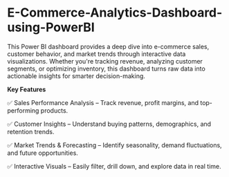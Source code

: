 # E-Commerce-Analytics-Dashboard-using-PowerBI

This Power BI dashboard provides a deep dive into e-commerce sales, customer behavior, and market trends through interactive data visualizations. Whether you're tracking revenue, analyzing customer segments, or optimizing inventory, this dashboard turns raw data into actionable insights for smarter decision-making.


**Key Features**

✅ Sales Performance Analysis – Track revenue, profit margins, and top-performing products.

✅ Customer Insights – Understand buying patterns, demographics, and retention trends.

✅ Market Trends & Forecasting – Identify seasonality, demand fluctuations, and future opportunities.

✅ Interactive Visuals – Easily filter, drill down, and explore data in real time.
